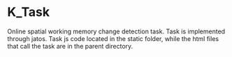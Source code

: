 # K_Task

Online spatial working memory change detection task. Task is implemented through jatos.
Task js code located in the static folder, while the html files that call the task are in the parent directory.
